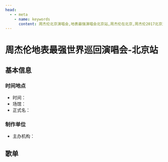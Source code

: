 ```yaml
---
head:
  - - meta
    - name: keywords
      content: 周杰伦北京演唱会,地表最强演唱会北京站,周杰伦在北京,周杰伦2017北京演唱会
---
```


# 周杰伦地表最强世界巡回演唱会-北京站

## 基本信息

### 时间地点
- 时间：
- 场馆：
- 正式名：

### 制作单位
- 主办机构：

## 歌单